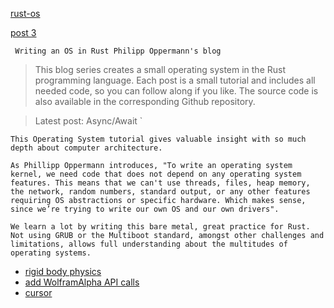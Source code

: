 [rust-os](https://os.phil-opp.com/freestanding-rust-binary/)

[post 3](https://github.com/phil-opp/blog_os/tree/post-03)

` Writing an OS in Rust Philipp Oppermann's blog`

> This blog series creates a small operating system in the Rust programming language. Each post is a small tutorial and includes all needed code, so you can follow along if you like. The source code is also available in the corresponding Github repository.

> Latest post: Async/Await `

`This Operating System tutorial gives valuable insight with so much depth about computer architecture.`

`As Phillipp Oppermann introduces, "To write an operating system kernel, we need code that does not depend on any operating system features. This means that we can't use threads, files, heap memory, the network, random numbers, standard output, or any other features requiring OS abstractions or specific hardware. Which makes sense, since we’re trying to write our own OS and our own drivers".`

`We learn a lot by writing this bare metal, great practice for Rust. Not using GRUB or the Multiboot standard, amongst other challenges and limitations, allows full understanding about the multitudes of operating systems.`


- [rigid body physics](https://youtu.be/4r_EvmPKOvY?si=4YVoFSbpKM0QJ_7G)
- [add WolframAlpha API calls](https://developer.wolframalpha.com/)
- [cursor](https://wiki.osdev.org/Text_Mode_Cursor#Moving_the_Cursor_2)
